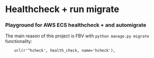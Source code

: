 # Healthcheck + run migrate

### Playground for AWS ECS healthcheck + and automigrate

The main reason of this project is FBV with `python manage.py migrate` functionality:
```
    url(r'^hcheck', health_check, name='hcheck'),
```
